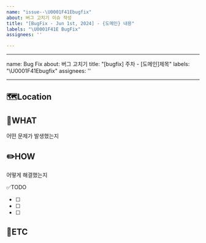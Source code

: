 ```yaml
---
name: "issue--\U0001F41Ebugfix"
about: 버그 고치기 이슈 작성
title: "[BugFix - Jun 1st, 2024] - {도메인} 내용"
labels: "\U0001F41E BugFix"
assignees: ''

---
```


---
name: Bug Fix
about: 버그 고치기
title: "[bugfix] 주차 - [도메인]제목"
labels: "\U0001F41Ebugfix"
assignees: ''

---

🗺️Location
-
<!-- 버그 발생 위치 -->

🤷WHAT
-
어떤 문제가 발생했는지

✏️HOW
-
어떻게 해결했는지

✅TODO
- [ ] <!-- todo -->
- [ ] <!-- todo -->
- [ ] <!-- todo -->

🐾ETC
-
